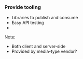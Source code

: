 ### Provide tooling

* Libraries to publish and consume
* Easy API testing
* 

Note:

* Both client and server-side
* Provided by media-type vendor?
